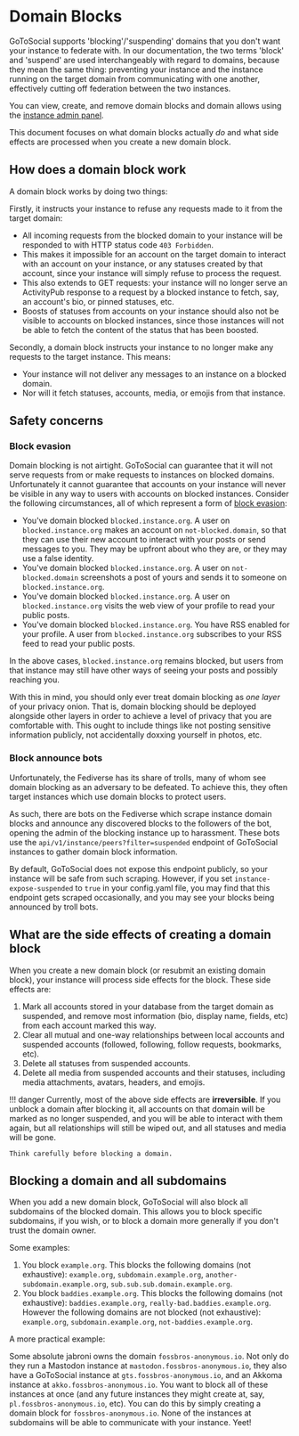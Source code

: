 # Domain Blocks

GoToSocial supports 'blocking'/'suspending' domains that you don't want your instance to federate with. In our documentation, the two terms 'block' and 'suspend' are used interchangeably with regard to domains, because they mean the same thing: preventing your instance and the instance running on the target domain from communicating with one another, effectively cutting off federation between the two instances.

You can view, create, and remove domain blocks and domain allows using the [instance admin panel](./settings.md#federation).

This document focuses on what domain blocks actually *do* and what side effects are processed when you create a new domain block.

## How does a domain block work

A domain block works by doing two things:

Firstly, it instructs your instance to refuse any requests made to it from the target domain:

- All incoming requests from the blocked domain to your instance will be responded to with HTTP status code `403 Forbidden`.
- This makes it impossible for an account on the target domain to interact with an account on your instance, or any statuses created by that account, since your instance will simply refuse to process the request.
- This also extends to GET requests: your instance will no longer serve an ActivityPub response to a request by a blocked instance to fetch, say, an account's bio, or pinned statuses, etc.
- Boosts of statuses from accounts on your instance should also not be visible to accounts on blocked instances, since those instances will not be able to fetch the content of the status that has been boosted.

Secondly, a domain block instructs your instance to no longer make any requests to the target instance. This means:

- Your instance will not deliver any messages to an instance on a blocked domain.
- Nor will it fetch statuses, accounts, media, or emojis from that instance.

## Safety concerns

### Block evasion

Domain blocking is not airtight. GoToSocial can guarantee that it will not serve requests from or make requests to instances on blocked domains. Unfortunately it cannot guarantee that accounts on your instance will never be visible in any way to users with accounts on blocked instances. Consider the following circumstances, all of which represent a form of [block evasion](https://en.wikipedia.org/wiki/Block_(Internet)#Evasion):

- You've domain blocked `blocked.instance.org`. A user on `blocked.instance.org` makes an account on `not-blocked.domain`, so that they can use their new account to interact with your posts or send messages to you. They may be upfront about who they are, or they may use a false identity.
- You've domain blocked `blocked.instance.org`. A user on `not-blocked.domain` screenshots a post of yours and sends it to someone on `blocked.instance.org`.
- You've domain blocked `blocked.instance.org`. A user on `blocked.instance.org` visits the web view of your profile to read your public posts.
- You've domain blocked `blocked.instance.org`. You have RSS enabled for your profile. A user from `blocked.instance.org` subscribes to your RSS feed to read your public posts.

In the above cases, `blocked.instance.org` remains blocked, but users from that instance may still have other ways of seeing your posts and possibly reaching you.

With this in mind, you should only ever treat domain blocking as *one layer* of your privacy onion. That is, domain blocking should be deployed alongside other layers in order to achieve a level of privacy that you are comfortable with. This ought to include things like not posting sensitive information publicly, not accidentally doxxing yourself in photos, etc.

### Block announce bots

Unfortunately, the Fediverse has its share of trolls, many of whom see domain blocking as an adversary to be defeated. To achieve this, they often target instances which use domain blocks to protect users.

As such, there are bots on the Fediverse which scrape instance domain blocks and announce any discovered blocks to the followers of the bot, opening the admin of the blocking instance up to harassment. These bots use the `api/v1/instance/peers?filter=suspended` endpoint of GoToSocial instances to gather domain block information.

By default, GoToSocial does not expose this endpoint publicly, so your instance will be safe from such scraping. However, if you set `instance-expose-suspended` to `true` in your config.yaml file, you may find that this endpoint gets scraped occasionally, and you may see your blocks being announced by troll bots.

## What are the side effects of creating a domain block

When you create a new domain block (or resubmit an existing domain block), your instance will process side effects for the block. These side effects are:

1. Mark all accounts stored in your database from the target domain as suspended, and remove most information (bio, display name, fields, etc) from each account marked this way.
2. Clear all mutual and one-way relationships between local accounts and suspended accounts (followed, following, follow requests, bookmarks, etc).
3. Delete all statuses from suspended accounts.
4. Delete all media from suspended accounts and their statuses, including media attachments, avatars, headers, and emojis.

!!! danger
    Currently, most of the above side effects are **irreversible**. If you unblock a domain after blocking it, all accounts on that domain will be marked as no longer suspended, and you will be able to interact with them again, but all relationships will still be wiped out, and all statuses and media will be gone.
    
    Think carefully before blocking a domain.

## Blocking a domain and all subdomains

When you add a new domain block, GoToSocial will also block all subdomains of the blocked domain. This allows you to block specific subdomains, if you wish, or to block a domain more generally if you don't trust the domain owner.

Some examples:

1. You block `example.org`. This blocks the following domains (not exhaustive): `example.org`, `subdomain.example.org`, `another-subdomain.example.org`, `sub.sub.sub.domain.example.org`.
2. You block `baddies.example.org`. This blocks the following domains (not exhaustive): `baddies.example.org`, `really-bad.baddies.example.org`. However the following domains are not blocked (not exhaustive): `example.org`, `subdomain.example.org`, `not-baddies.example.org`.

A more practical example:

Some absolute jabroni owns the domain `fossbros-anonymous.io`. Not only do they run a Mastodon instance at `mastodon.fossbros-anonymous.io`, they also have a GoToSocial instance at `gts.fossbros-anonymous.io`, and an Akkoma instance at `akko.fossbros-anonymous.io`. You want to block all of these instances at once (and any future instances they might create at, say, `pl.fossbros-anonymous.io`, etc). You can do this by simply creating a domain block for `fossbros-anonymous.io`. None of the instances at subdomains will be able to communicate with your instance. Yeet!
